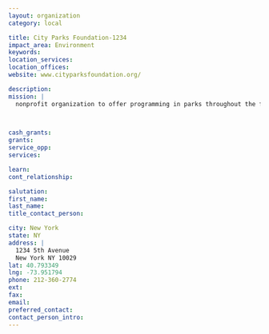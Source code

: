 ```yaml
---
layout: organization
category: local

title: City Parks Foundation-1234
impact_area: Environment
keywords: 
location_services: 
location_offices: 
website: www.cityparksfoundation.org/‎

description: 
mission: |
  nonprofit organization to offer programming in parks throughout the five boroughs of New York City. The Organization was founded in 1989 to support the vast majority of New York City parks without access to private resources. By creating arts, sports and educational programs in over 700 public parks, and by encouraging community development within public parks as a focal point, we help to revitalize not only parks but also the neighborhoods that surround them.

  

cash_grants: 
grants: 
service_opp: 
services: 

learn: 
cont_relationship: 

salutation: 
first_name: 
last_name: 
title_contact_person: 

city: New York
state: NY
address: |
  1234 5th Avenue     
  New York NY 10029
lat: 40.793349
lng: -73.951794
phone: 212-360-2774
ext: 
fax: 
email: 
preferred_contact: 
contact_person_intro: 
---
```

